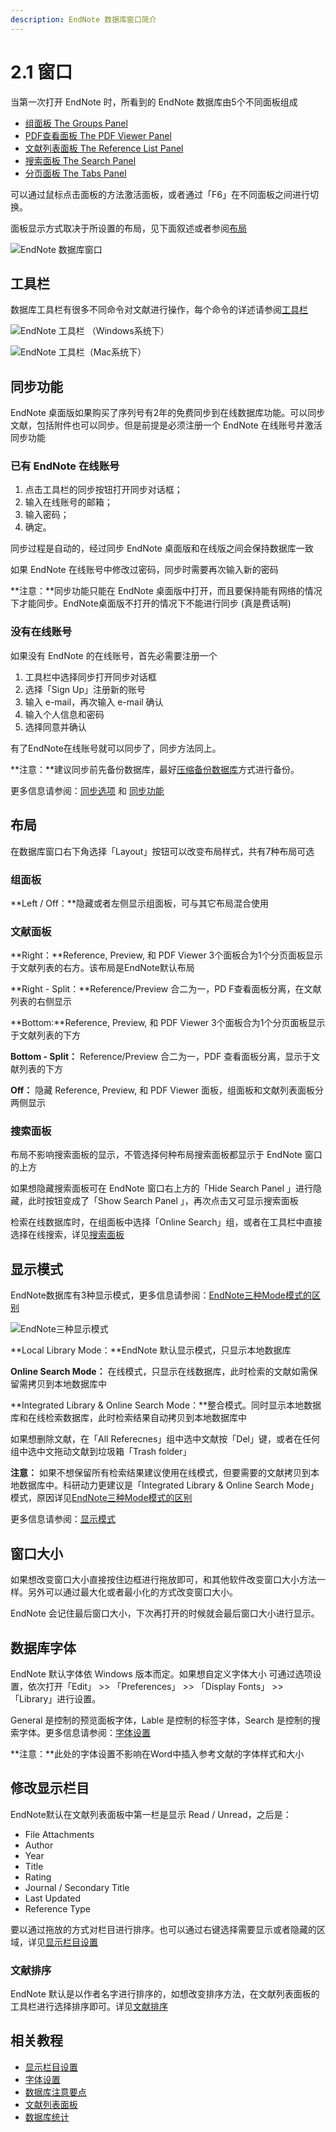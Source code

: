 ```yaml
---
description: EndNote 数据库窗口简介
---
```


# 2.1 窗口

当第一次打开 EndNote 时，所看到的 EndNote 数据库由5个不同面板组成

* [组面板 The Groups Panel](the_groups_pane.md)
* [PDF查看面板 The PDF Viewer Panel](the_pdf_pane.md)
* [文献列表面板 The Reference List Panel](the_reflist_pane.md)
* [搜索面板 The Search Panel](the_search_pane.md)
* [分页面板 The Tabs Panel](the_tabs_pane.md)

可以通过鼠标点击面板的方法激活面板，或者通过「F6」在不同面板之间进行切换。

面板显示方式取决于所设置的布局，见下面叙述或者参阅[布局](the_display_modes.md)

![EndNote &#x6570;&#x636E;&#x5E93;&#x7A97;&#x53E3;](../.gitbook/assets/library-window%20%281%29.png)

## 工具栏

数据库工具栏有很多不同命令对文献进行操作，每个命令的详述请参阅[工具栏](../keyboard/toolbars.md)

![EndNote &#x5DE5;&#x5177;&#x680F; &#xFF08;Windows&#x7CFB;&#x7EDF;&#x4E0B;&#xFF09;](../.gitbook/assets/library-window-toolbar.png)

![EndNote &#x5DE5;&#x5177;&#x680F;&#xFF08;Mac&#x7CFB;&#x7EDF;&#x4E0B;&#xFF09;](../.gitbook/assets/library-window-toolbars-mac.gif)

## 同步功能

EndNote 桌面版如果购买了序列号有2年的免费同步到在线数据库功能。可以同步文献，包括附件也可以同步。但是前提是必须注册一个 EndNote 在线账号并激活同步功能

### **已有 EndNote 在线账号**

1. 点击工具栏的同步按钮打开同步对话框；
2. 输入在线账号的邮箱；
3. 输入密码；
4. 确定。

同步过程是自动的，经过同步 EndNote 桌面版和在线版之间会保持数据库一致

如果 EndNote 在线账号中修改过密码，同步时需要再次输入新的密码

**注意：**同步功能只能在 EndNote 桌面版中打开，而且要保持能有网络的情况下才能同步。EndNote桌面版不打开的情况下不能进行同步 \(真是费话啊\)

### **没有在线账号**

如果没有 EndNote 的在线账号，首先必需要注册一个

1. 工具栏中选择同步打开同步对话框
2. 选择「Sign Up」注册新的账号
3. 输入 e-mail，再次输入 e-mail 确认
4. 输入个人信息和密码
5. 选择同意并确认

有了EndNote在线账号就可以同步了，同步方法同上。

**注意：**建议同步前先备份数据库，最好[压缩备份数据库](library-operation/saving_a_copy_of_a_lib.md)方式进行备份。

更多信息请参阅：[同步选项](../preferences/sync-preferences.md) 和 [同步功能](../en-web/sync-process.md)

## 布局

在数据库窗口右下角选择「Layout」按钮可以改变布局样式，共有7种布局可选

### **组面板**

**Left / Off：**隐藏或者左侧显示组面板，可与其它布局混合使用

### **文献面板**

**Right：**Reference, Preview, 和 PDF Viewer 3个面板合为1个分页面板显示于文献列表的右方。该布局是EndNote默认布局

**Right - Split：**Reference/Preview 合二为一，PD F查看面板分离，在文献列表的右侧显示

**Bottom:**Reference, Preview, 和 PDF Viewer 3个面板合为1个分页面板显示于文献列表的下方

**Bottom - Split：** Reference/Preview 合二为一，PDF 查看面板分离，显示于文献列表的下方

**Off：** 隐藏 Reference, Preview, 和 PDF Viewer 面板，组面板和文献列表面板分两侧显示

### 搜索面板

布局不影响搜索面板的显示，不管选择何种布局搜索面板都显示于 EndNote 窗口的上方

如果想隐藏搜索面板可在 EndNote 窗口右上方的「Hide Search Panel 」进行隐藏，此时按钮变成了「Show Search Panel 」，再次点击又可显示搜索面板

检索在线数据库时，在组面板中选择「Online Search」组，或者在工具栏中直接选择在线搜索，详见[搜索面板](the_search_pane.md)

## 显示模式

EndNote数据库有3种显示模式，更多信息请参阅：[EndNote三种Mode模式的区别](http://www.howsci.com/endnot-the-diffrence-between-three-modes.html)

![EndNote&#x4E09;&#x79CD;&#x663E;&#x793A;&#x6A21;&#x5F0F;](../.gitbook/assets/displays-modes.png)

**Local Library Mode：**EndNote 默认显示模式，只显示本地数据库

**Online Search Mode：** 在线模式，只显示在线数据库，此时检索的文献如需保留需拷贝到本地数据库中

**Integrated Library & Online Search Mode：**整合模式。同时显示本地数据库和在线检索数据库，此时检索结果自动拷贝到本地数据库中

如果想删除文献，在「All Referecnes」组中选中文献按「Del」键，或者在任何组中选中文拖动文献到垃圾箱「Trash folder」

**注意：** 如果不想保留所有检索结果建议使用在线模式，但要需要的文献拷贝到本地数据库中。科研动力更建议是「Integrated Library & Online Search Mode」模式，原因详见[EndNote三种Mode模式的区别](http://www.howsci.com/endnot-the-diffrence-between-three-modes.html)

更多信息请参阅：[显示模式](the_display_modes.md)

## 窗口大小

如果想改变窗口大小直接按住边框进行拖放即可，和其他软件改变窗口大小方法一样。另外可以通过最大化或者最小化的方式改变窗口大小。

EndNote 会记住最后窗口大小，下次再打开的时候就会最后窗口大小进行显示。

## 数据库字体

EndNote 默认字体依 Windows 版本而定。如果想自定义字体大小 可通过选项设置，依次打开「Edit」 &gt;&gt; 「Preferences」 &gt;&gt; 「Display Fonts」 &gt;&gt; 「Library」进行设置。

General 是控制的预览面板字体，Lable 是控制的标签字体，Search 是控制的搜索字体。更多信息请参阅：[字体设置](../preferences/display-fonts-preferences.md)

**注意：**此处的字体设置不影响在Word中插入参考文献的字体样式和大小

## 修改显示栏目

EndNote默认在文献列表面板中第一栏是显示 Read / Unread，之后是：

* File Attachments
* Author
* Year
* Title
* Rating
* Journal / Secondary Title
* Last Updated
* Reference Type

要以通过拖放的方式对栏目进行排序。也可以通过右键选择需要显示或者隐藏的区域，详见[显示栏目设置](../preferences/display-fields-preferences.md)

### 文献排序

EndNote 默认是以作者名字进行排序的，如想改变排序方法，在文献列表面板的工具栏进行选择排序即可。详见[文献排序](../search/sort-library-dialog.md)

## 相关教程

* [显示栏目设置](../preferences/display-fields-preferences.md)
* [字体设置](../preferences/display-fonts-preferences.md)
* [数据库注意要点](../intro/ten-things-to-remember.md)
* [文献列表面板](the_reflist_pane.md)
* [数据库统计](../references/edite-references/record-summary.md)









